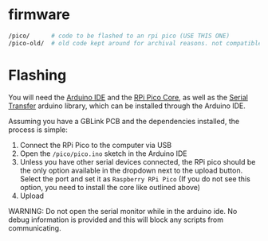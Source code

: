 # firmware

```bash
/pico/      # code to be flashed to an rpi pico (USE THIS ONE)
/pico-old/  # old code kept around for archival reasons. not compatible with the current scripts.
```

# Flashing

You will need the [Arduino IDE](https://www.arduino.cc/en/software) and the [RPi Pico Core](https://github.com/earlephilhower/arduino-pico),
as well as the [Serial Transfer](https://github.com/PowerBroker2/SerialTransfer) arduino library, which can be installed through the Arduino IDE.


Assuming you have a GBLink PCB and the dependencies installed, the process is simple:
1. Connect the RPi Pico to the computer via USB
2. Open the `/pico/pico.ino` sketch in the Arduino IDE
3. Unless you have other serial devices connected, the RPi pico should be the only option available in the dropdown next to the upload button. Select the port and set it as `Raspberry RPi Pico` (If you do not see this option, you need to install the core like outlined above)
4. Upload 

WARNING: Do not open the serial monitor while in the arduino ide. No debug information is provided and this will block any scripts from communicating.